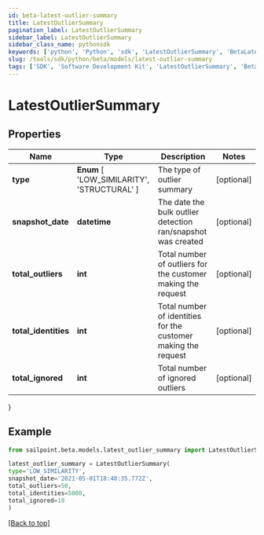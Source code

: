 ```yaml
---
id: beta-latest-outlier-summary
title: LatestOutlierSummary
pagination_label: LatestOutlierSummary
sidebar_label: LatestOutlierSummary
sidebar_class_name: pythonsdk
keywords: ['python', 'Python', 'sdk', 'LatestOutlierSummary', 'BetaLatestOutlierSummary'] 
slug: /tools/sdk/python/beta/models/latest-outlier-summary
tags: ['SDK', 'Software Development Kit', 'LatestOutlierSummary', 'BetaLatestOutlierSummary']
---
```


# LatestOutlierSummary


## Properties

Name | Type | Description | Notes
------------ | ------------- | ------------- | -------------
**type** |  **Enum** [  'LOW_SIMILARITY',    'STRUCTURAL' ] | The type of outlier summary | [optional] 
**snapshot_date** | **datetime** | The date the bulk outlier detection ran/snapshot was created | [optional] 
**total_outliers** | **int** | Total number of outliers for the customer making the request | [optional] 
**total_identities** | **int** | Total number of identities for the customer making the request | [optional] 
**total_ignored** | **int** | Total number of ignored outliers | [optional] 
}

## Example

```python
from sailpoint.beta.models.latest_outlier_summary import LatestOutlierSummary

latest_outlier_summary = LatestOutlierSummary(
type='LOW_SIMILARITY',
snapshot_date='2021-05-01T18:40:35.772Z',
total_outliers=50,
total_identities=5000,
total_ignored=10
)

```
[[Back to top]](#) 

